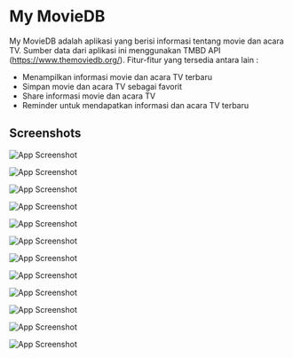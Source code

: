 
# My MovieDB

My MovieDB adalah aplikasi yang berisi informasi tentang movie dan acara TV. Sumber data dari aplikasi ini menggunakan TMBD API (https://www.themoviedb.org/). Fitur-fitur yang tersedia antara lain :
- Menampilkan informasi movie dan acara TV terbaru
- Simpan movie dan acara TV sebagai favorit
- Share informasi movie dan acara TV
- Reminder untuk mendapatkan informasi dan acara TV terbaru


## Screenshots


![App Screenshot](https://i.postimg.cc/r0kCJvSf/Whats-App-Image-2022-04-17-at-11-42-35-AM-3.jpg)

![App Screenshot](https://i.postimg.cc/qN6sdkwm/Whats-App-Image-2022-04-17-at-11-42-35-AM-4.jpg)

![App Screenshot](https://i.postimg.cc/9RYPNJbC/Whats-App-Image-2022-04-17-at-11-42-35-AM-6.jpg)

![App Screenshot](https://i.postimg.cc/646VsnbR/Whats-App-Image-2022-04-17-at-11-42-35-AM-1.jpg)

![App Screenshot](https://i.postimg.cc/G9zJFg9j/Whats-App-Image-2022-04-17-at-11-42-35-AM-5.jpg)

![App Screenshot](https://i.postimg.cc/xc4v7kvJ/Whats-App-Image-2022-04-17-at-11-42-35-AM.jpg)

![App Screenshot](https://i.postimg.cc/kV8vWntV/Whats-App-Image-2022-04-17-at-11-42-35-AM-7.jpg)

![App Screenshot](https://i.postimg.cc/HrFtJJjD/Whats-App-Image-2022-04-17-at-11-42-35-AM-8.jpg)

![App Screenshot](https://i.postimg.cc/V5sXk940/Whats-App-Image-2022-04-17-at-11-42-35-AM-2.jpg)

![App Screenshot](https://i.postimg.cc/w7v505mY/Whats-App-Image-2022-04-17-at-11-42-34-AM-1.jpg)

![App Screenshot](https://i.postimg.cc/F1hVJXFR/Whats-App-Image-2022-04-17-at-11-42-34-AM-2.jpg)

![App Screenshot](https://i.postimg.cc/ns8vF6wn/Whats-App-Image-2022-04-17-at-11-42-34-AM.jpg)
